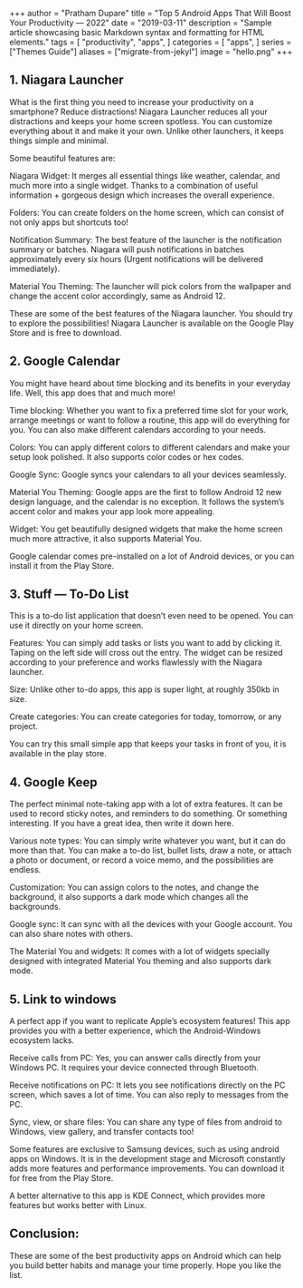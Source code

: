 +++
author = "Pratham Dupare"
title = "Top 5 Android Apps That Will Boost Your Productivity — 2022"
date = "2019-03-11"
description = "Sample article showcasing basic Markdown syntax and formatting for HTML elements."
tags = [
    "productivity",
    "apps",
]
categories = [
    "apps",
]
series = ["Themes Guide"]
aliases = ["migrate-from-jekyl"]
image = "hello.png"
+++

## 1. Niagara Launcher

What is the first thing you need to increase your productivity on a smartphone? Reduce distractions! Niagara Launcher reduces all your distractions and keeps your home screen spotless. You can customize everything about it and make it your own. Unlike other launchers, it keeps things simple and minimal.

Some beautiful features are:

Niagara Widget: It merges all essential things like weather, calendar, and much more into a single widget. Thanks to a combination of useful information + gorgeous design which increases the overall experience.

Folders: You can create folders on the home screen, which can consist of not only apps but shortcuts too!

Notification Summary: The best feature of the launcher is the notification summary or batches. Niagara will push notifications in batches approximately every six hours (Urgent notifications will be delivered immediately).

Material You Theming: The launcher will pick colors from the wallpaper and change the accent color accordingly, same as Android 12.

These are some of the best features of the Niagara launcher. You should try to explore the possibilities! Niagara Launcher is available on the Google Play Store and is free to download.

## 2. Google Calendar

You might have heard about time blocking and its benefits in your everyday life. Well, this app does that and much more!

Time blocking: Whether you want to fix a preferred time slot for your work, arrange meetings or want to follow a routine, this app will do everything for you. You can also make different calendars according to your needs.

Colors: You can apply different colors to different calendars and make your setup look polished. It also supports color codes or hex codes.

Google Sync: Google syncs your calendars to all your devices seamlessly.

Material You Theming: Google apps are the first to follow Android 12 new design language, and the calendar is no exception. It follows the system’s accent color and makes your app look more appealing.

Widget: You get beautifully designed widgets that make the home screen much more attractive, it also supports Material You.

Google calendar comes pre-installed on a lot of Android devices, or you can install it from the Play Store.

## 3. Stuff — To-Do List

This is a to-do list application that doesn’t even need to be opened. You can use it directly on your home screen.

Features: You can simply add tasks or lists you want to add by clicking it. Taping on the left side will cross out the entry. The widget can be resized according to your preference and works flawlessly with the Niagara launcher.

Size: Unlike other to-do apps, this app is super light, at roughly 350kb in size.

Create categories: You can create categories for today, tomorrow, or any project.

You can try this small simple app that keeps your tasks in front of you, it is available in the play store.

## 4. Google Keep

The perfect minimal note-taking app with a lot of extra features. It can be used to record sticky notes, and reminders to do something. Or something interesting. If you have a great idea, then write it down here.

Various note types: You can simply write whatever you want, but it can do more than that. You can make a to-do list, bullet lists, draw a note, or attach a photo or document, or record a voice memo, and the possibilities are endless.

Customization: You can assign colors to the notes, and change the background, it also supports a dark mode which changes all the backgrounds.

Google sync: It can sync with all the devices with your Google account. You can also share notes with others.

The Material You and widgets: It comes with a lot of widgets specially designed with integrated Material You theming and also supports dark mode.

## 5. Link to windows

A perfect app if you want to replicate Apple’s ecosystem features! This app provides you with a better experience, which the Android-Windows ecosystem lacks.

Receive calls from PC: Yes, you can answer calls directly from your Windows PC. It requires your device connected through Bluetooth.

Receive notifications on PC: It lets you see notifications directly on the PC screen, which saves a lot of time. You can also reply to messages from the PC.

Sync, view, or share files: You can share any type of files from android to Windows, view gallery, and transfer contacts too!

Some features are exclusive to Samsung devices, such as using android apps on Windows. It is in the development stage and Microsoft constantly adds more features and performance improvements. You can download it for free from the Play Store.

A better alternative to this app is KDE Connect, which provides more features but works better with Linux.

## Conclusion:
These are some of the best productivity apps on Android which can help you build better habits and manage your time properly. Hope you like the list.